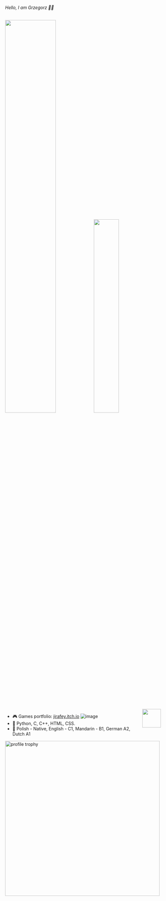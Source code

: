 ###### Hello, I am Grzegorz 👋🏻 
<a href="https://github.com/Jirafey"><img src="https://github-readme-stats.vercel.app/api?username=Jirafey&show_icons=true&layout=compact&count_private=true&hide_title=true&theme=default" style="width: 57%; max-width: 57%%; min-width: 57%%;"><img src="https://github-readme-stats.vercel.app/api/top-langs/?username=Jirafey&layout=compact&count_private=true&theme=default" style="width: 40%; max-width: 40%; min-width: 40%;"></a>
<img src="https://media1.giphy.com/media/OfgFXNVi8gnEXvbske/giphy.gif" height="60" align="right"/>
- 🎮 Games portfolio: [jirafey.itch.io](https://jirafey.itch.io/)
![image](https://user-images.githubusercontent.com/97115044/211222654-1e0d4b54-3b18-4a68-85cb-8eb472a6887d.png)
- 💛 Python, C, C++, HTML, CSS.
- 💬 Polish - Native, English - C1, Mandarin - B1, German A2, Dutch A1

<img alt="profile trophy" src="https://github-profile-trophy.vercel.app/?username=Jirafey&column=4&theme=gruvbox&margin-w=15&margin-h=15&no-frame=true" width="500">


